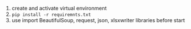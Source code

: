 1. create and activate virtual environment
2. `pip install -r requiremnts.txt` 
3. use import BeautifulSoup, request, json, xlsxwriter libraries before start
